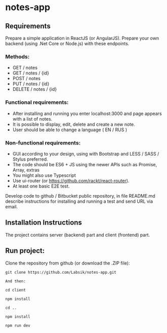 # notes-app

## Requirements

Prepare a simple application in ReactJS (or AngularJS). Prepare your own backend (using .Net Core or Node.js) with these endpoints.

### Methods:
- GET / notes
- GET / notes / {id}
- POST / notes
- PUT / notes / {id}
- DELETE / notes / {id}

### Functional requirements:

- After installing and running you enter localhost:3000 and page appears with a list of notes.
- It is possible to display, edit, delete and create a new note.
- User should be able to change a language ( EN / RUS )

### Non-functional requirements:
- GUI according to your design, using with Bootstrap and LESS / SASS / Stylus preferred.
- The code should be ES6 + JS using the newer APIs such as Promise, Array, extras
- You might also use Typescript
- Use ui-router (or https://github.com/rackt/react-router).
- At least one basic E2E test.

Develop code to github / Bitbucket public repository, in file README.md describe instructions
for installing and running a test and send URL via email.

## Installation Instructions

The project contains server (backend) part and client (frontend) part.

## Run project:

Clone the repository from github (or download the .ZIP file):
```
git clone https://github.com/Labsik/notes-app.git

And then:

cd client 

npm install

cd ..

npm install

npm run dev

